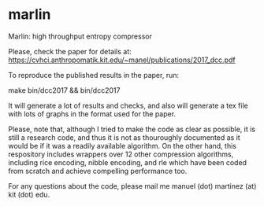 # marlin
Marlin: high throughput entropy compressor

Please, check the paper for details at:
<https://cvhci.anthropomatik.kit.edu/~manel/publications/2017_dcc.pdf>

To reproduce the published results in the paper, run:

make bin/dcc2017 && bin/dcc2017

It will generate a lot of results and checks, and also will generate a tex file with lots of graphs in the format used for the paper.

Please, note that, although I tried to make the code as clear as possible, it is still a research code, and thus it is not as thouroughly documented as it would be if it was a readily available algorithm.
On the other hand, this respository includes wrappers over 12 other compression algorithms, including rice encoding, nibble encoding, and rle which have been coded from scratch and achieve compelling performance too.

For any questions about the code, please mail me  manuel (dot) martinez (at) kit (dot) edu. 

